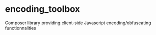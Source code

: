 # encoding_toolbox
Composer library providing client-side Javascript encoding/obfuscating functionnalities
